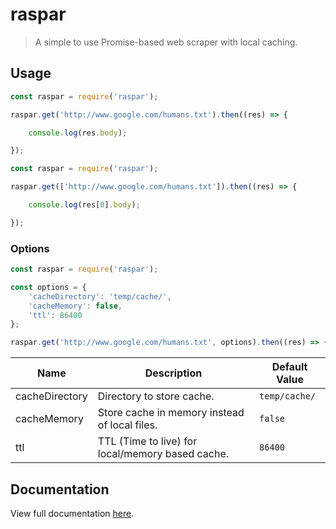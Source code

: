 # raspar

> A simple to use Promise-based web scraper with local caching.

## Usage

```javascript
const raspar = require('raspar');

raspar.get('http://www.google.com/humans.txt').then((res) => {

    console.log(res.body);

});
```

```javascript
const raspar = require('raspar');

raspar.get(['http://www.google.com/humans.txt']).then((res) => {

    console.log(res[0].body);

});
```

### Options

```javascript
const raspar = require('raspar');

const options = {
    'cacheDirectory': 'temp/cache/',
    'cacheMemory': false,
    'ttl': 86400
};

raspar.get('http://www.google.com/humans.txt', options).then((res) => { });
```

| Name | Description | Default Value |
| ---- | ----------- | ------------- |
| cacheDirectory | Directory to store cache. | `temp/cache/` |
| cacheMemory | Store cache in memory instead of local files. | `false` |
| ttl | TTL (Time to live) for local/memory based cache. | `86400` |

## Documentation

View full documentation [here](DOCUMENTATION.md).
